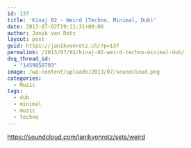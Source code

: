 ```yaml
---
id: 137
title: 'Kinaj 02 - Weird (Techno, Minimal, Dub)'
date: 2013-07-02T19:11:31+00:00
author: Janik von Rotz
layout: post
guid: https://janikvonrotz.ch/?p=137
permalink: /2013/07/02/kinaj-02-weird-techno-minimal-dub/
dsq_thread_id:
  - "1459858793"
image: /wp-content/uploads/2013/07/soundcloud.png
categories:
  - Music
tags:
  - dub
  - minimal
  - music
  - techno
---
```

https://soundcloud.com/janikvonrotz/sets/weird
